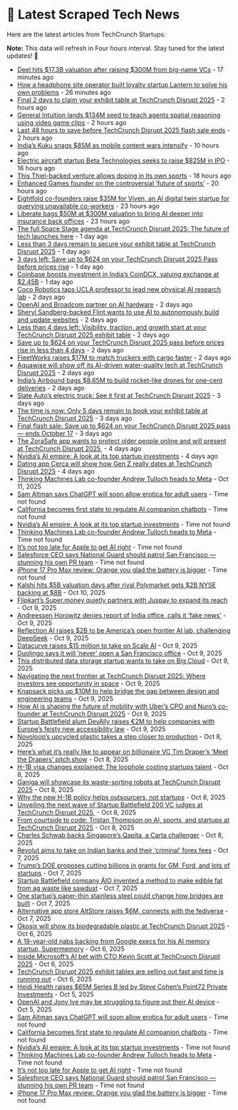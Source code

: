 
# 📰 Latest Scraped Tech News

Here are the latest articles from TechCrunch Startups:

**Note:** This data will refresh in Four hours interval. Stay tuned for the latest updates! 🔄
- [Deel hits $17.3B valuation after raising $300M from big-name VCs](https://techcrunch.com/2025/10/16/deel-hits-17-3b-valuation-after-raising-300m-from-big-name-vcs/) - 17 minutes ago
- [How a headphone site operator built loyalty startup Lantern to solve his own problems](https://techcrunch.com/2025/10/16/how-a-headphone-site-operator-built-loyalty-startup-lantern-to-solve-his-own-problems/) - 26 minutes ago
- [Final 2 days to claim your exhibit table at TechCrunch Disrupt 2025](https://techcrunch.com/2025/10/16/final-2-days-to-claim-your-exhibit-table-at-techcrunch-disrupt-2025/) - 2 hours ago
- [General Intuition lands $134M seed to teach agents spatial reasoning using video game clips](https://techcrunch.com/2025/10/16/general-intuition-lands-134m-seed-to-teach-agents-spatial-reasoning-using-video-game-clips/) - 2 hours ago
- [Last 48 hours to save before TechCrunch Disrupt 2025 flash sale ends](https://techcrunch.com/2025/10/16/only-48-hours-left-to-save-before-the-techcrunch-disrupt-2025-flash-sale-ends/) - 2 hours ago
- [India’s Kuku snags $85M as mobile content wars intensify](https://techcrunch.com/2025/10/15/indias-kuku-snags-85m-as-mobile-content-wars-intensify/) - 10 hours ago
- [Electric aircraft startup Beta Technologies seeks to raise $825M in IPO](https://techcrunch.com/2025/10/15/electric-aircraft-startup-beta-technologies-seeks-to-raise-825m-in-ipo/) - 16 hours ago
- [This Thiel-backed venture allows doping in its own sports](https://techcrunch.com/video/this-thiel-backed-venture-allows-doping-in-its-own-sports/) - 18 hours ago
- [Enhanced Games founder on the controversial ‘future of sports’](https://techcrunch.com/podcast/enhanced-games-founder-on-the-controversial-future-of-sports/) - 20 hours ago
- [Eightfold co-founders raise $35M for Viven, an AI digital twin startup for querying unavailable co-workers](https://techcrunch.com/2025/10/15/eightfold-co-founders-raise-35m-for-viven-an-ai-digital-twin-startup-for-querying-unavailable-coworkers/) - 23 hours ago
- [Liberate bags $50M at $300M valuation to bring AI deeper into insurance back offices](https://techcrunch.com/2025/10/15/liberate-bags-50m-at-300m-valuation-to-bring-ai-deeper-into-insurance-back-offices/) - 23 hours ago
- [The full Space Stage agenda at TechCrunch Disrupt 2025: The future of tech launches here](https://techcrunch.com/2025/10/15/the-full-space-stage-at-techcrunch-disrupt-2025-the-future-of-tech-launches-here/) - 1 day ago
- [Less than 3 days remain to secure your exhibit table at TechCrunch Disrupt 2025](https://techcrunch.com/2025/10/15/less-than-3-days-remain-to-secure-your-exhibit-table-at-techcrunch-disrupt-2025/) - 1 day ago
- [3 days left: Save up to $624 on your TechCrunch Disrupt 2025 Pass before prices rise](https://techcrunch.com/2025/10/15/3-days-left-save-up-to-624-on-your-techcrunch-disrupt-2025-pass-before-prices-rise/) - 1 day ago
- [Coinbase boosts investment in India’s CoinDCX, valuing exchange at $2.45B](https://techcrunch.com/2025/10/14/coinbase-boosts-investment-in-indias-coindcx-valuing-exchange-at-2-45b/) - 1 day ago
- [Coco Robotics taps UCLA professor to lead new physical AI research lab](https://techcrunch.com/2025/10/14/coco-robotics-taps-ucla-professor-to-lead-new-physical-ai-research-lab/) - 2 days ago
- [OpenAI and Broadcom partner on AI hardware](https://techcrunch.com/2025/10/14/openai-and-broadcom-partner-on-ai-hardware/) - 2 days ago
- [Sheryl Sandberg-backed Flint wants to use AI to autonomously build and update websites](https://techcrunch.com/2025/10/14/sheryl-sandberg-backed-flint-wants-to-use-ai-to-autonomously-build-and-update-websites/) - 2 days ago
- [Less than 4 days left: Visibility, traction, and growth start at your TechCrunch Disrupt 2025 exhibit table](https://techcrunch.com/2025/10/14/less-than-4-days-left-visibility-traction-and-growth-start-at-your-techcrunch-disrupt-2025-exhibit-table/) - 2 days ago
- [Save up to $624 on your TechCrunch Disrupt 2025 pass before prices rise in less than 4 days](https://techcrunch.com/2025/10/14/save-up-to-624-on-your-techcrunch-disrupt-2025-pass-before-prices-rise-in-less-than-4-days/) - 2 days ago
- [FleetWorks raises $17M to match truckers with cargo faster](https://techcrunch.com/2025/10/14/fleetworks-raises-17m-to-match-truckers-with-cargo-faster/) - 2 days ago
- [Aquawise will show off its AI-driven water-quality tech at TechCrunch Disrupt 2025](https://techcrunch.com/2025/10/14/aquawise-will-show-off-its-ai-driven-water-quality-tech-at-techcrunch-disrupt-2025/) - 2 days ago
- [India’s Airbound bags $8.65M to build rocket-like drones for one-cent deliveries](https://techcrunch.com/2025/10/14/indias-airbound-led-by-20-year-old-bags-8-65m-to-work-toward-one-cent-drone-deliveries-at-scale/) - 2 days ago
- [Slate Auto’s electric truck: See it first at TechCrunch Disrupt 2025](https://techcrunch.com/2025/10/13/slate-autos-electric-truck-see-it-first-at-techcrunch-disrupt-2025/) - 3 days ago
- [The time is now: Only 5 days remain to book your exhibit table at TechCrunch Disrupt 2025](https://techcrunch.com/2025/10/13/the-time-is-now-only-5-days-remain-to-book-your-exhibit-table-at-techcrunch-disrupt-2025/) - 3 days ago
- [Final flash sale: Save up to $624 on your TechCrunch Disrupt 2025 pass — ends October 17](https://techcrunch.com/2025/10/13/final-flash-sale-save-up-to-624-on-your-techcrunch-disrupt-2025-pass-ends-october-17/) - 3 days ago
- [The ZoraSafe app wants to protect older people online and will present at TechCrunch Disrupt 2025 ](https://techcrunch.com/2025/10/12/the-zorasafe-app-wants-to-protect-older-people-online-and-will-present-at-techcrunch-disrupt-2025/) - 4 days ago
- [Nvidia’s AI empire: A look at its top startup investments](https://techcrunch.com/2025/10/12/nvidias-ai-empire-a-look-at-its-top-startup-investments/) - 4 days ago
- [Dating app Cerca will show how Gen Z really dates at TechCrunch Disrupt 2025](https://techcrunch.com/2025/10/12/dating-app-cerca-will-show-how-gen-z-really-dates-at-techcrunch-disrupt-2025/) - 4 days ago
- [Thinking Machines Lab co-founder Andrew Tulloch heads to Meta](https://techcrunch.com/2025/10/11/thinking-machines-lab-co-founder-andrew-tulloch-heads-to-meta/) - Oct 11, 2025
- [Sam Altman says ChatGPT will soon allow erotica for adult users](https://techcrunch.com/2025/10/14/sam-altman-says-chatgpt-will-soon-allow-erotica-for-adult-users/) - Time not found
- [California becomes first state to regulate AI companion chatbots](https://techcrunch.com/2025/10/13/california-becomes-first-state-to-regulate-ai-companion-chatbots/) - Time not found
- [Nvidia’s AI empire: A look at its top startup investments](https://techcrunch.com/2025/10/12/nvidias-ai-empire-a-look-at-its-top-startup-investments/) - Time not found
- [Thinking Machines Lab co-founder Andrew Tulloch heads to Meta](https://techcrunch.com/2025/10/11/thinking-machines-lab-co-founder-andrew-tulloch-heads-to-meta/) - Time not found
- [It’s not too late for Apple to get AI right](https://techcrunch.com/2025/10/11/its-not-too-late-for-apple-to-get-ai-right/) - Time not found
- [Salesforce CEO says National Guard should patrol San Francisco —stunning his own PR team](https://techcrunch.com/2025/10/10/salesforce-ceo-says-national-guard-should-patrol-san-francisco-stunning-his-own-pr-team/) - Time not found
- [iPhone 17 Pro Max review: Orange you glad the battery is bigger](https://techcrunch.com/2025/10/10/iphone-17-pro-max-review-orange-you-glad-the-battery-is-bigger/) - Time not found
- [Kalshi hits $5B valuation days after rival Polymarket gets $2B NYSE backing at $8B](https://techcrunch.com/2025/10/10/kalshi-hits-5b-valuation-days-after-rival-polymarket-gets-2b-nyse-backing-at-8b/) - Oct 10, 2025
- [Flipkart’s Super.money quietly partners with Juspay to expand its reach](https://techcrunch.com/2025/10/09/flipkarts-super-money-quietly-partners-with-juspay-as-it-expands-its-reach/) - Oct 9, 2025
- [Andreessen Horowitz denies report of India office, calls it ‘fake news’](https://techcrunch.com/2025/10/09/andreessen-horowitz-denies-report-of-india-office-calls-it-fake-news/) - Oct 9, 2025
- [Reflection AI raises $2B to be America’s open frontier AI lab, challenging DeepSeek](https://techcrunch.com/2025/10/09/reflection-raises-2b-to-be-americas-open-frontier-ai-lab-challenging-deepseek/) - Oct 9, 2025
- [Datacurve raises $15 million to take on Scale AI](https://techcrunch.com/2025/10/09/datacurve-raises-15-million-to-take-on-scaleai/) - Oct 9, 2025
- [Duolingo says it will ‘never’ open a San Francisco office](https://techcrunch.com/2025/10/09/duolingo-says-it-will-never-open-a-san-francisco-office/) - Oct 9, 2025
- [This distributed data storage startup wants to take on Big Cloud](https://techcrunch.com/2025/10/09/this-distributed-data-storage-startup-wants-to-take-on-big-cloud/) - Oct 9, 2025
- [Navigating the next frontier at TechCrunch Disrupt 2025: Where investors see opportunity in space](https://techcrunch.com/2025/10/09/navigating-the-next-frontier-at-techcrunch-disrupt-2025-where-investors-see-opportunity-in-space/) - Oct 9, 2025
- [Knapsack picks up $10M to help bridge the gap between design and engineering teams](https://techcrunch.com/2025/10/09/knapsack-picks-up-10m-to-help-bridge-the-gap-between-design-and-engineering-teams/) - Oct 9, 2025
- [How AI is shaping the future of mobility with Uber’s CPO and Nuro’s co-founder at TechCrunch Disrupt 2025](https://techcrunch.com/2025/10/09/how-ai-is-shaping-the-future-of-mobility-with-ubers-cpo-and-nuros-co-founder-at-techcrunch-disrupt-2025/) - Oct 9, 2025
- [Startup Battlefield alum DevAlly raises €2M to help companies with Europe’s feisty new accessibility law](https://techcrunch.com/2025/10/09/startup-battlefield-alum-devally-raises-2m-to-help-companies-with-europes-feisty-new-accessibility-law/) - Oct 9, 2025
- [Novoloop’s upcycled plastic takes a step closer to production](https://techcrunch.com/2025/10/08/novoloops-upcycled-plastic-takes-a-step-closer-to-production/) - Oct 8, 2025
- [Here’s what it’s really like to appear on billionaire VC Tim Draper’s ‘Meet the Drapers’ pitch show](https://techcrunch.com/2025/10/08/heres-what-its-really-like-to-appear-on-billionaire-vc-tim-drapers-meet-the-drapers-pitch-show/) - Oct 8, 2025
- [H-1B visa changes explained: The loophole costing startups talent](https://techcrunch.com/video/h-1b-visa-changes-explained-the-loophole-costing-startups-talent/) - Oct 8, 2025
- [Ganiga will showcase its waste-sorting robots at TechCrunch Disrupt 2025](https://techcrunch.com/2025/10/08/ganiga-will-showcase-its-waste-sorting-robots-at-techcrunch-disrupt-2025/) - Oct 8, 2025
- [Why the new H-1B policy helps outsourcers, not startups](https://techcrunch.com/podcast/why-the-new-h-1b-policy-helps-outsourcers-not-startups/) - Oct 8, 2025
- [Unveiling the next wave of Startup Battlefield 200 VC judges at TechCrunch Disrupt 2025 ](https://techcrunch.com/2025/10/08/unveiling-the-next-wave-of-startup-battlefield-200-vc-judges-at-techcrunch-disrupt-2025/) - Oct 8, 2025
- [From courtside to code: Tristan Thompson on AI, sports, and startups at TechCrunch Disrupt 2025](https://techcrunch.com/2025/10/08/tristan-thompson-on-ai-sports-and-startups-at-techcrunch-disrupt-2025/) - Oct 8, 2025
- [Charles Schwab backs Singapore’s Qapita, a Carta challenger](https://techcrunch.com/2025/10/08/charles-schwab-backs-singapores-qapita-in-26-5m-bet-to-challenge-carta-with-u-s-private-market-platform/) - Oct 8, 2025
- [Revolut aims to take on Indian banks and their ‘criminal’ forex fees](https://techcrunch.com/2025/10/07/revolut-aims-to-take-on-indian-banks-and-their-criminal-forex-fees/) - Oct 7, 2025
- [Trump’s DOE proposes cutting billions in grants for GM, Ford, and lots of startups](https://techcrunch.com/2025/10/07/trumps-doe-proposes-cutting-billions-in-grants-for-gm-ford-and-lots-of-startups/) - Oct 7, 2025
- [Startup Battlefield company ÄIO invented a method to make edible fat from ag waste like sawdust](https://techcrunch.com/2025/10/07/startup-battlefield-company-aio-invented-a-method-to-make-edible-fat-from-ag-waste-like-sawdust/) - Oct 7, 2025
- [One startup’s paper-thin stainless steel could change how bridges are built](https://techcrunch.com/2025/10/07/one-startups-paper-thin-stainless-steel-could-change-how-bridges-are-built/) - Oct 7, 2025
- [Alternative app store AltStore raises $6M, connects with the fediverse](https://techcrunch.com/2025/10/07/alternative-app-store-altstore-raises-6m-connects-with-the-fediverse/) - Oct 7, 2025
- [Ökosix will show its biodegradable plastic at TechCrunch Disrupt 2025](https://techcrunch.com/2025/10/06/okosix-will-show-its-biodegradable-plastic-at-techcrunch-disrupt-2025/) - Oct 6, 2025
- [A 19-year-old nabs backing from Google execs for his AI memory startup, Supermemory](https://techcrunch.com/2025/10/06/a-19-year-old-nabs-backing-from-google-execs-for-his-ai-memory-startup-supermemory/) - Oct 6, 2025
- [Inside Microsoft’s AI bet with CTO Kevin Scott at TechCrunch Disrupt 2025](https://techcrunch.com/2025/10/06/inside-microsofts-ai-bet-with-cto-kevin-scott-at-techcrunch-disrupt-2025/) - Oct 6, 2025
- [TechCrunch Disrupt 2025 exhibit tables are selling out fast and time is running out](https://techcrunch.com/2025/10/06/techcrunch-disrupt-2025-exhibit-tables-are-selling-out-fast-and-time-is-running-out/) - Oct 6, 2025
- [Heidi Health raises $65M Series B led by Steve Cohen’s Point72 Private Investments](https://techcrunch.com/2025/10/05/heidi-health-raises-65m-series-b-led-by-steve-cohens-point72/) - Oct 5, 2025
- [OpenAI and Jony Ive may be struggling to figure out their AI device](https://techcrunch.com/2025/10/05/openai-and-jony-ive-may-be-struggling-to-figure-out-their-ai-device/) - Oct 5, 2025
- [Sam Altman says ChatGPT will soon allow erotica for adult users](https://techcrunch.com/2025/10/14/sam-altman-says-chatgpt-will-soon-allow-erotica-for-adult-users/) - Time not found
- [California becomes first state to regulate AI companion chatbots](https://techcrunch.com/2025/10/13/california-becomes-first-state-to-regulate-ai-companion-chatbots/) - Time not found
- [Nvidia’s AI empire: A look at its top startup investments](https://techcrunch.com/2025/10/12/nvidias-ai-empire-a-look-at-its-top-startup-investments/) - Time not found
- [Thinking Machines Lab co-founder Andrew Tulloch heads to Meta](https://techcrunch.com/2025/10/11/thinking-machines-lab-co-founder-andrew-tulloch-heads-to-meta/) - Time not found
- [It’s not too late for Apple to get AI right](https://techcrunch.com/2025/10/11/its-not-too-late-for-apple-to-get-ai-right/) - Time not found
- [Salesforce CEO says National Guard should patrol San Francisco —stunning his own PR team](https://techcrunch.com/2025/10/10/salesforce-ceo-says-national-guard-should-patrol-san-francisco-stunning-his-own-pr-team/) - Time not found
- [iPhone 17 Pro Max review: Orange you glad the battery is bigger](https://techcrunch.com/2025/10/10/iphone-17-pro-max-review-orange-you-glad-the-battery-is-bigger/) - Time not found